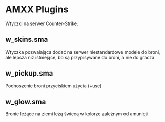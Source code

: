 # AMXX Plugins

Wtyczki na serwer Counter-Strike.

## w_skins.sma
Wtyczka pozwalająca dodać na serwer niestandardowe modele do broni, ale lepsza niż istniejące, bo są przypisywane do broni, a nie do gracza

## w_pickup.sma
Podnoszenie broni przyciskiem użycia (+use)

## w_glow.sma
Bronie leżące na ziemi leżą świecą w kolorze zależnym od amunicji
